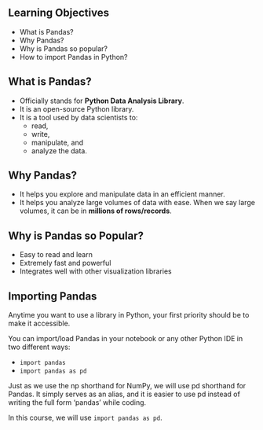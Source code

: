 ## Learning Objectives

* What is Pandas?
* Why Pandas?
* Why is Pandas so popular?
* How to import Pandas in Python?




## What is Pandas?

* Officially stands for **Python Data Analysis Library**.
* It is an open-source Python library.
* It is a tool used by data scientists to:
  * read,
  * write,
  * manipulate, and
  * analyze the data.





## Why Pandas?

* It helps you explore and manipulate data in an efficient manner.
* It helps you analyze large volumes of data with ease. When we say large volumes, it can be in **millions of rows/records**.




## Why is Pandas so Popular?

* Easy to read and learn
* Extremely fast and powerful
* Integrates well with other visualization libraries



## Importing Pandas

Anytime you want to use a library in Python, your first priority should be to make it accessible.

You can import/load Pandas in your notebook or any other Python IDE in two different ways:

* `import pandas`
* `import pandas as pd`

Just as we use the np shorthand for NumPy, we will use pd shorthand for Pandas. It simply serves as an alias, and it is easier to use pd instead of writing the full form ‘pandas’ while coding.

In this course, we will use `import pandas as pd`.